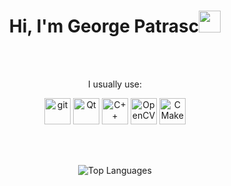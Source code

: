 <h1 align="center"><b>Hi, I'm George Patrasc</b><img src="https://media.giphy.com/media/hvRJCLFzcasrR4ia7z/giphy.gif" width="35"></h1>
</br></br>
<p align="center">
I usually use:
</p>
<p align="center">
    <a href="https://git-scm.com/" target="_blank"><img src="https://upload.wikimedia.org/wikipedia/commons/thumb/3/3f/Git_icon.svg/2048px-Git_icon.svg.png" alt="git" height="42px"></a>
    <a href="https://qt.io" target="_blank"><img src="https://upload.wikimedia.org/wikipedia/commons/thumb/0/0b/Qt_logo_2016.svg/640px-Qt_logo_2016.svg.png" alt="Qt" height="42px"></a>
    <a href="https://www.cplusplus.com" target="_blank"><img src="https://upload.wikimedia.org/wikipedia/commons/thumb/1/18/ISO_C%2B%2B_Logo.svg/1200px-ISO_C%2B%2B_Logo.svg.png" alt="C++" height="42px"></a>
    <a href="https://opencv.org/" target="_blank"><img src="https://github.com/opencv/opencv/wiki/logo/OpenCV_logo_no_text.png" alt="OpenCV" height="42px"></a>
    <a href="https://cmake.org/" target="_blank"><img src="https://upload.wikimedia.org/wikipedia/commons/thumb/e/ef/CMake_logo.svg/640px-CMake_logo.svg.png" alt="CMake" height="42px"></a>
</p>
</br></br>
<p align="center">
  <img src="https://github-readme-stats.vercel.app/api/top-langs/?username=patrasc-george&layout=compact&theme=dark&size_weight=1&count_weight=0" alt="Top Languages">
</p>
